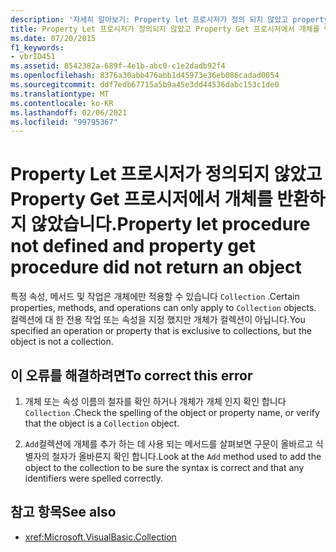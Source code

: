 ```yaml
---
description: '자세히 알아보기: Property let 프로시저가 정의 되지 않았고 property get 프로시저에서 개체를 반환 하지 않았습니다.'
title: Property Let 프로시저가 정의되지 않았고 Property Get 프로시저에서 개체를 반환하지 않았습니다.
ms.date: 07/20/2015
f1_keywords:
- vbrID451
ms.assetid: 8542382a-689f-4e1b-abc0-c1e2dadb92f4
ms.openlocfilehash: 8376a30abb476abb1d45973e36eb086cadad0054
ms.sourcegitcommit: ddf7edb67715a5b9a45e3dd44536dabc153c1de0
ms.translationtype: MT
ms.contentlocale: ko-KR
ms.lasthandoff: 02/06/2021
ms.locfileid: "99795367"
---
```

# <a name="property-let-procedure-not-defined-and-property-get-procedure-did-not-return-an-object"></a><span data-ttu-id="82dac-103">Property Let 프로시저가 정의되지 않았고 Property Get 프로시저에서 개체를 반환하지 않았습니다.</span><span class="sxs-lookup"><span data-stu-id="82dac-103">Property let procedure not defined and property get procedure did not return an object</span></span>

<span data-ttu-id="82dac-104">특정 속성, 메서드 및 작업은 개체에만 적용할 수 있습니다 `Collection` .</span><span class="sxs-lookup"><span data-stu-id="82dac-104">Certain properties, methods, and operations can only apply to `Collection` objects.</span></span> <span data-ttu-id="82dac-105">컬렉션에 대 한 전용 작업 또는 속성을 지정 했지만 개체가 컬렉션이 아닙니다.</span><span class="sxs-lookup"><span data-stu-id="82dac-105">You specified an operation or property that is exclusive to collections, but the object is not a collection.</span></span>  
  
## <a name="to-correct-this-error"></a><span data-ttu-id="82dac-106">이 오류를 해결하려면</span><span class="sxs-lookup"><span data-stu-id="82dac-106">To correct this error</span></span>  
  
1. <span data-ttu-id="82dac-107">개체 또는 속성 이름의 철자를 확인 하거나 개체가 개체 인지 확인 합니다 `Collection` .</span><span class="sxs-lookup"><span data-stu-id="82dac-107">Check the spelling of the object or property name, or verify that the object is a `Collection` object.</span></span>  
  
2. <span data-ttu-id="82dac-108">`Add`컬렉션에 개체를 추가 하는 데 사용 되는 메서드를 살펴보면 구문이 올바르고 식별자의 철자가 올바른지 확인 합니다.</span><span class="sxs-lookup"><span data-stu-id="82dac-108">Look at the `Add` method used to add the object to the collection to be sure the syntax is correct and that any identifiers were spelled correctly.</span></span>  
  
## <a name="see-also"></a><span data-ttu-id="82dac-109">참고 항목</span><span class="sxs-lookup"><span data-stu-id="82dac-109">See also</span></span>

- <xref:Microsoft.VisualBasic.Collection>
